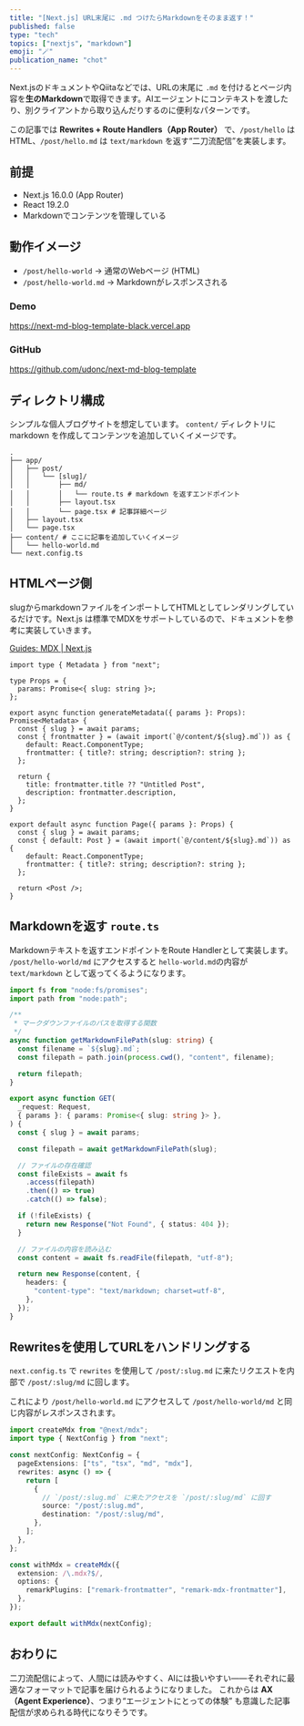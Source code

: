 ```yaml
---
title: "[Next.js] URL末尾に .md つけたらMarkdownをそのまま返す！"
published: false
type: "tech"
topics: ["nextjs", "markdown"]
emoji: "🪄"
publication_name: "chot"
---
```


Next.jsのドキュメントやQiitaなどでは、URLの末尾に `.md` を付けるとページ内容を**生のMarkdown**で取得できます。AIエージェントにコンテキストを渡したり、別クライアントから取り込んだりするのに便利なパターンです。

この記事では **Rewrites + Route Handlers（App Router）** で、`/post/hello` はHTML、`/post/hello.md` は `text/markdown` を返す“二刀流配信”を実装します。

## 前提

- Next.js 16.0.0 (App Router)
- React 19.2.0
- Markdownでコンテンツを管理している

## 動作イメージ

- `/post/hello-world` -> 通常のWebページ (HTML)
- `/post/hello-world.md` -> Markdownがレスポンスされる

### Demo

https://next-md-blog-template-black.vercel.app

### GitHub

https://github.com/udonc/next-md-blog-template

## ディレクトリ構成

シンプルな個人ブログサイトを想定しています。
`content/` ディレクトリに markdown を作成してコンテンツを追加していくイメージです。

```plain
.
├── app/
│   ├── post/
│   │   └── [slug]/
│   │       ├── md/
│   │       │   └── route.ts # markdown を返すエンドポイント
│   │       ├── layout.tsx
│   │       └── page.tsx # 記事詳細ページ
│   ├── layout.tsx
│   └── page.tsx
├── content/ # ここに記事を追加していくイメージ
│   └── hello-world.md
└── next.config.ts
```

## HTMLページ側

slugからmarkdownファイルをインポートしてHTMLとしてレンダリングしているだけです。Next.js は標準でMDXをサポートしているので、ドキュメントを参考に実装していきます。

[Guides: MDX | Next.js](https://nextjs.org/docs/app/guides/mdx)

```tsx:app/post/[slug]/page.tsx
import type { Metadata } from "next";

type Props = {
  params: Promise<{ slug: string }>;
};

export async function generateMetadata({ params }: Props): Promise<Metadata> {
  const { slug } = await params;
  const { frontmatter } = (await import(`@/content/${slug}.md`)) as {
    default: React.ComponentType;
    frontmatter: { title?: string; description?: string };
  };

  return {
    title: frontmatter.title ?? "Untitled Post",
    description: frontmatter.description,
  };
}

export default async function Page({ params }: Props) {
  const { slug } = await params;
  const { default: Post } = (await import(`@/content/${slug}.md`)) as {
    default: React.ComponentType;
    frontmatter: { title?: string; description?: string };
  };

  return <Post />;
}
```

## Markdownを返す `route.ts`

Markdownテキストを返すエンドポイントをRoute Handlerとして実装します。
`/post/hello-world/md` にアクセスすると `hello-world.md`の内容が `text/markdown` として返ってくるようになります。

```ts:app/post/[slug]/md/route.ts
import fs from "node:fs/promises";
import path from "node:path";

/**
 * マークダウンファイルのパスを取得する関数
 */
async function getMarkdownFilePath(slug: string) {
  const filename = `${slug}.md`;
  const filepath = path.join(process.cwd(), "content", filename);

  return filepath;
}

export async function GET(
  _request: Request,
  { params }: { params: Promise<{ slug: string }> },
) {
  const { slug } = await params;

  const filepath = await getMarkdownFilePath(slug);

  // ファイルの存在確認
  const fileExists = await fs
    .access(filepath)
    .then(() => true)
    .catch(() => false);

  if (!fileExists) {
    return new Response("Not Found", { status: 404 });
  }

  // ファイルの内容を読み込む
  const content = await fs.readFile(filepath, "utf-8");

  return new Response(content, {
    headers: {
      "content-type": "text/markdown; charset=utf-8",
    },
  });
}
```

## Rewritesを使用してURLをハンドリングする

`next.config.ts` で `rewrites` を使用して `/post/:slug.md` に来たリクエストを内部で `/post/:slug/md` に回します。

これにより `/post/hello-world.md` にアクセスして `/post/hello-world/md` と同じ内容がレスポンスされます。

```ts:next.config.ts
import createMdx from "@next/mdx";
import type { NextConfig } from "next";

const nextConfig: NextConfig = {
  pageExtensions: ["ts", "tsx", "md", "mdx"],
  rewrites: async () => {
    return [
      {
		// `/post/:slug.md` に来たアクセスを `/post/:slug/md` に回す
        source: "/post/:slug.md",
        destination: "/post/:slug/md",
      },
    ];
  },
};

const withMdx = createMdx({
  extension: /\.mdx?$/,
  options: {
    remarkPlugins: ["remark-frontmatter", "remark-mdx-frontmatter"],
  },
});

export default withMdx(nextConfig);
```

## おわりに

二刀流配信によって、人間には読みやすく、AIには扱いやすい――それぞれに最適なフォーマットで記事を届けられるようになりました。
これからは **AX（Agent Experience）**、つまり“エージェントにとっての体験” も意識した記事配信が求められる時代になりそうです。
